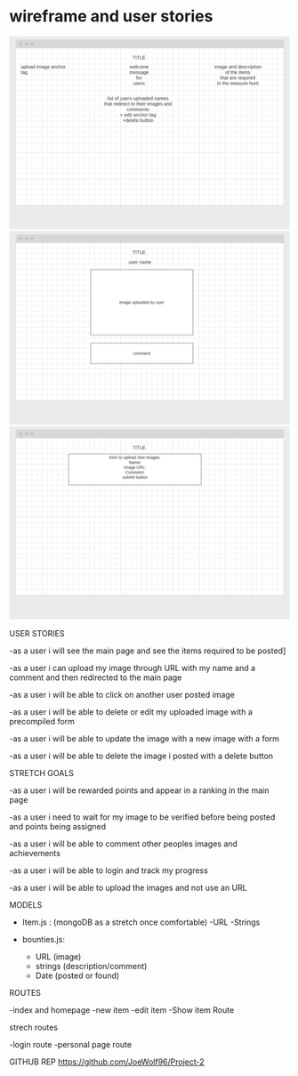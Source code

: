 # wireframe and user stories
![wireframe](/images/main_page.png)
![wireframe](/images/show_page.png)
![wireframe](/images/new_page.png)


USER STORIES

-as a user i will see the main page and see the items required to be posted]

-as a user i can upload my image through URL with my name and a comment and then redirected to the main page

-as a user i will be able to click on another user posted image

-as a user i will be able to delete or edit my uploaded image with a precompiled form

-as a user i will be able to update the image with a new image with a form

-as a user i will be able to delete the image i posted with a delete button



STRETCH GOALS

-as a user i will be rewarded points and appear in a ranking in the main page

-as a user i need to wait for my image to be verified before being posted and points being assigned

-as a user i will be able to comment other peoples images and achievements

-as a user i will be able to login and track my progress

-as a user i will be able to upload the images and not use an URL

MODELS

- Item.js : (mongoDB as a stretch once comfortable)
  -URL 
  -Strings


- bounties.js:
  - URL (image)
  - strings (description/comment)
  - Date (posted or found)
  

ROUTES

-index and homepage
-new item
-edit item
-Show item Route

strech routes 

-login route
-personal page route

GITHUB REP
https://github.com/JoeWolf96/Project-2




